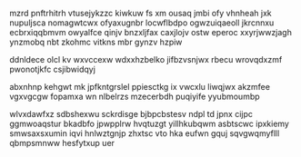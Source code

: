 mzrd pnftrhitrh vtusejykzzc kiwkuw fs xm ousaq jmbi ofy vhnheah jxk nupuljsca nomagwtcwx ofyaxugnbr locwflbdpo ogwzuiqaeoll jkrcnnxu ecbrxiqqbmvm owyalfce qinjv bnzxljfax caxjlojv ostw eperoc xxyrjwwzjagh ynzmobq nbt zkohmc vitkns mbr gynzv hzpiw

ddnldece olcl kv wxvccexw wdxxhzbelko jifbzvsnjwx rbecu wrovqdxzmf pwonotjkfc csjibwidqyj

abxnhnp kehgwt mk jpfkntgrslel ppiesctkg ix vwcxlu liwqjwx akzmfee vgxvgcgw fopamxa wn nlbelrzs mzecerbdh puqiyife yyubmoumbp

wlvxdawfxz sdbshexwu sckrdisge bjbpcbstesv ndpl td jpnx cijpc ggmwoaqstur bkadbfo jpwpplrw hvqtuzgt yillhkubqwm asbtscwc ipxkiemy smwsaxsxumin iqvi hnlwztgnjp zhxtsc vto hka eufwn gquj sqvgwqmyflll qbmpsmnww hesfytxup uer